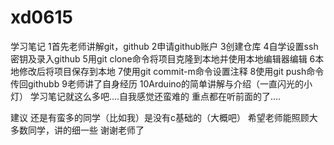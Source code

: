 # xd0615
学习笔记
1首先老师讲解git，github
2申请github账户
3创建仓库
4自学设置ssh密钥及录入github
5用git clone命令将项目克隆到本地并使用本地编辑器编辑
6本地修改后将项目保存到本地
7使用git commit-m命令设置注释
8使用git push命令传回githubb
9老师讲了自身经历
10Arduino的简单讲解与介绍（一直闪光的小灯）
学习笔记就这么多吧....自我感觉还蛮难的
重点都在听前面的了....

建议
还是有蛮多的同学（比如我）是没有c基础的（大概吧）
希望老师能照顾大多数同学，讲的细一些
谢谢老师了
